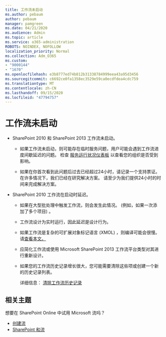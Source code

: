 ```yaml
---
title: 工作流未启动
ms.author: pebaum
author: pebaum
manager: pamgreen
ms.date: 04/21/2020
ms.audience: Admin
ms.topic: article
ms.service: o365-administration
ROBOTS: NOINDEX, NOFOLLOW
localization_priority: Normal
ms.collection: Adm_O365
ms.custom:
- "9000144"
- "1670"
ms.openlocfilehash: e3b8777ed74b812b31338784999eea43a95d3456
ms.sourcegitcommit: c6692ce0fa1358ec3529e59ca0ecdfdea4cdc759
ms.translationtype: MT
ms.contentlocale: zh-CN
ms.lasthandoff: 09/15/2020
ms.locfileid: "47794757"
---
```

# <a name="workflow-is-not-starting"></a>工作流未启动

- SharePoint 2010 和 SharePoint 2013 工作流未启动。

    - 如果工作流未启动，则可能存在临时服务问题，用户可能会遇到工作流进度间歇延迟的问题。 检查 [服务运行状况仪表板](https:/admin.microsoft.com/AdminPortal/Home#/servicehealth) 以查看您的组织是否受到影响。

    - 如果在你首次看到此问题后过去已经超过24小时，请记录一个支持票证。 在许多情况下，我们已经在研究解决方案。 请至少为我们提供24小时的时间来完成解决方案。

- SharePoint 2010 工作流在启动时延迟。

    - 如果在大型批处理中触发工作流，则会发生此情况。  (例如，如果一次添加了多个项目) 。

    - 工作流设计为实时运行，因此延迟是设计行为。

   -  如果工作流是复杂的可扩展对象标记语言 (XMOL) ，则编译可能会很慢。 请[查看本文。](https://support.microsoft.com//kb/3043697)

    - 应简化工作流或使用 Microsoft SharePoint 2013 工作流平台类型对其进行重新设计。

    - 如果您的工作流历史记录增长很大，您可能需要清除这些项或创建一个新的历史记录列表。

        详细信息： [清除工作流历史记录](https://blogs.technet.microsoft.com/marj/2015/08/07/sharepoint-2010-workflows-best-practice-purge-workflow-history-list-items/)


## <a name="related-topics"></a>相关主题
想要在 SharePoint Online 中试用 Microsoft 流吗？
- [创建流](https://support.office.com/article/Create-a-flow-for-a-list-or-library-in-SharePoint-Online-or-OneDrive-for-Business-a9c3e03b-0654-46af-a254-20252e580d01) 
- [SharePoint 和流](https://flow.microsoft.com/blog/sharepoint-and-flow/) 


